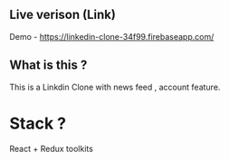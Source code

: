 ## Live verison (Link) 

Demo - https://linkedin-clone-34f99.firebaseapp.com/

## What is this ? 

This is a Linkdin Clone with news feed , account feature.

# Stack ? 

React  + Redux toolkits
